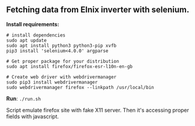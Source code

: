 Fetching data from Elnix inverter with selenium.
-

**Install requirements:**
```
# install dependencies
sudo apt update
sudo apt install python3 python3-pip xvfb
pip3 install 'selenium<4.0.0' argparse

# Get proper package for your distribution
sudo apt install firefox/firefox-esr-l10n-en-gb 

# Create web driver with webdrivermanager
sudo pip3 install webdrivermanager
sudo webdrivermanager firefox --linkpath /usr/local/bin
```

**Run**:  `./run.sh`

Script emulate firefox site with fake X11 server.
Then it's accessing proper fields with javascript.